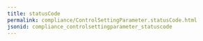 ```yaml
---
title: statusCode
permalink: compliance/ControlSettingParameter.statusCode.html
jsonid: compliance_controlsettingparameter_statuscode
---
```

